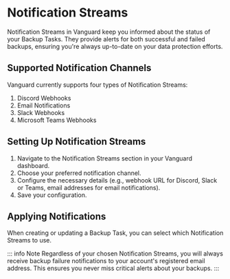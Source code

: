 # Notification Streams

Notification Streams in Vanguard keep you informed about the status of your Backup Tasks. They provide alerts for both successful and failed backups, ensuring you're always up-to-date on your data protection efforts.

## Supported Notification Channels

Vanguard currently supports four types of Notification Streams:

1. Discord Webhooks
2. Email Notifications
3. Slack Webhooks
4. Microsoft Teams Webhooks

## Setting Up Notification Streams

1. Navigate to the Notification Streams section in your Vanguard dashboard.
2. Choose your preferred notification channel.
3. Configure the necessary details (e.g., webhook URL for Discord, Slack or Teams, email addresses for email notifications).
4. Save your configuration.

## Applying Notifications

When creating or updating a Backup Task, you can select which Notification Streams to use.

::: info Note
Regardless of your chosen Notification Streams, you will always receive backup failure notifications to your account's registered email address. This ensures you never miss critical alerts about your backups.
:::